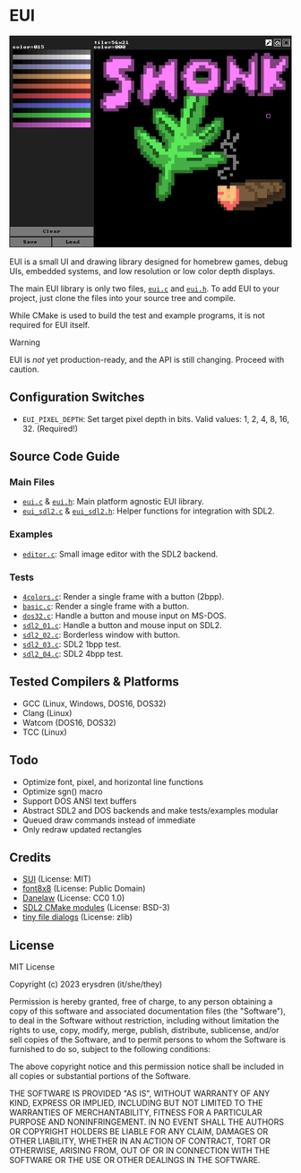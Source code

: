 
# EUI

![EUI Example](./.github/snonk.png "EUI Example")

EUI is a small UI and drawing library designed for homebrew games, debug UIs, embedded systems, and low resolution or low color depth displays.

The main EUI library is only two files, [`eui.c`](./source/eui.c) and [`eui.h`](./source/eui.h). To add EUI to your project, just clone the files into your source tree and compile.

While CMake is used to build the test and example programs, it is not required for EUI itself.

> [!WARNING]
> EUI is *not* yet production-ready, and the API is still changing. Proceed with caution.

## Configuration Switches

- `EUI_PIXEL_DEPTH`: Set target pixel depth in bits. Valid values: 1, 2, 4, 8, 16, 32. (Required!)

## Source Code Guide

### Main Files

- [`eui.c`](./source/eui.c) & [`eui.h`](./source/eui.h): Main platform agnostic EUI library.
- [`eui_sdl2.c`](./source/eui_sdl2.c) & [`eui_sdl2.h`](./source/eui_sdl2.h): Helper functions for integration with SDL2.

### Examples

- [`editor.c`](./source/examples/editor.c): Small image editor with the SDL2 backend.

### Tests

- [`4colors.c`](./source/tests/4colors.c): Render a single frame with a button (2bpp).
- [`basic.c`](./source/tests/basic.c): Render a single frame with a button.
- [`dos32.c`](./source/tests/dos32.c): Handle a button and mouse input on MS-DOS.
- [`sdl2_01.c`](./source/tests/sdl2_01.c): Handle a button and mouse input on SDL2.
- [`sdl2_02.c`](./source/tests/sdl2_02.c): Borderless window with button.
- [`sdl2_03.c`](./source/tests/sdl2_02.c): SDL2 1bpp test.
- [`sdl2_04.c`](./source/tests/sdl2_02.c): SDL2 4bpp test.

## Tested Compilers & Platforms

- GCC (Linux, Windows, DOS16, DOS32)
- Clang (Linux)
- Watcom (DOS16, DOS32)
- TCC (Linux)

## Todo

- Optimize font, pixel, and horizontal line functions
- Optimize sgn() macro
- Support DOS ANSI text buffers
- Abstract SDL2 and DOS backends and make tests/examples modular
- Queued draw commands instead of immediate
- Only redraw updated rectangles

## Credits

- [SUI](https://github.com/shpuld/sui-qc/) (License: MIT)
- [font8x8](https://github.com/dhepper/font8x8/) (License: Public Domain)
- [Danelaw](https://thingvellir.net/git/danelaw/) (License: CC0 1.0)
- [SDL2 CMake modules](https://github.com/aminosbh/sdl2-cmake-modules) (License: BSD-3)
- [tiny file dialogs](https://sourceforge.net/projects/tinyfiledialogs/) (License: zlib)

## License

MIT License

Copyright (c) 2023 erysdren (it/she/they)

Permission is hereby granted, free of charge, to any person obtaining a copy
of this software and associated documentation files (the "Software"), to deal
in the Software without restriction, including without limitation the rights
to use, copy, modify, merge, publish, distribute, sublicense, and/or sell
copies of the Software, and to permit persons to whom the Software is
furnished to do so, subject to the following conditions:

The above copyright notice and this permission notice shall be included in all
copies or substantial portions of the Software.

THE SOFTWARE IS PROVIDED "AS IS", WITHOUT WARRANTY OF ANY KIND, EXPRESS OR
IMPLIED, INCLUDING BUT NOT LIMITED TO THE WARRANTIES OF MERCHANTABILITY,
FITNESS FOR A PARTICULAR PURPOSE AND NONINFRINGEMENT. IN NO EVENT SHALL THE
AUTHORS OR COPYRIGHT HOLDERS BE LIABLE FOR ANY CLAIM, DAMAGES OR OTHER
LIABILITY, WHETHER IN AN ACTION OF CONTRACT, TORT OR OTHERWISE, ARISING FROM,
OUT OF OR IN CONNECTION WITH THE SOFTWARE OR THE USE OR OTHER DEALINGS IN THE
SOFTWARE.
